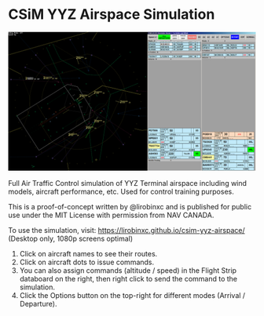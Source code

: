 # CSiM YYZ Airspace Simulation

![screenshot](https://github.com/lirobinxc/csim-yyz-airspace/blob/main/public/screenshot.png?raw=true)

Full Air Traffic Control simulation of YYZ Terminal airspace including wind models, aircraft performance, etc.
Used for control training purposes.

This is a proof-of-concept written by @lirobinxc and is published for public use under the MIT License with permission from NAV CANADA.

To use the simulation, visit: https://lirobinxc.github.io/csim-yyz-airspace/
(Desktop only, 1080p screens optimal)

1. Click on aircraft names to see their routes.
2. Click on aircraft dots to issue commands.
3. You can also assign commands (altitude / speed) in the Flight Strip databoard on the right, then right click to send the command to the simulation.
4. Click the Options button on the top-right for different modes (Arrival / Departure).
